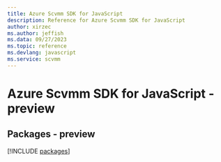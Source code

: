 ```yaml
---
title: Azure Scvmm SDK for JavaScript
description: Reference for Azure Scvmm SDK for JavaScript
author: xirzec
ms.author: jeffish
ms.data: 09/27/2023
ms.topic: reference
ms.devlang: javascript
ms.service: scvmm
---
```

# Azure Scvmm SDK for JavaScript - preview
## Packages - preview
[!INCLUDE [packages](scvmm-index.md)]